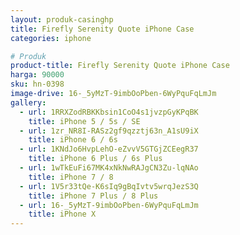 ```yaml
---
layout: produk-casinghp
title: Firefly Serenity Quote iPhone Case
categories: iphone

# Produk
product-title: Firefly Serenity Quote iPhone Case
harga: 90000
sku: hn-0398
image-drive: 16-_5yMzT-9imbOoPben-6WyPquFqLmJm
gallery:
  - url: 1RRXZodRBKKbsin1CoO4s1jvzpGyKPqBK
    title: iPhone 5 / 5s / SE
  - url: 1zr_NR8I-RASz2gf9qzztj63n_A1sU9iX
    title: iPhone 6 / 6s
  - url: 1KNdJo6HvpLehO-eZvvV5GTGjZCEegR37
    title: iPhone 6 Plus / 6s Plus
  - url: 1wTkEuFi67MK4xNkNwRAJgCN3Zu-lqNAo
    title: iPhone 7 / 8
  - url: 1V5r33tQe-K6sIq9gBqIvtv5wrqJezS3Q
    title: iPhone 7 Plus / 8 Plus
  - url: 16-_5yMzT-9imbOoPben-6WyPquFqLmJm
    title: iPhone X
---
```

